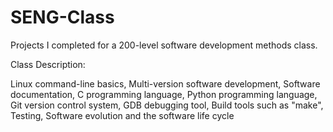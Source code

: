 # SENG-Class
Projects I completed for a 200-level software development methods class.


Class Description:

Linux command-line basics, Multi-version software development, Software documentation, C programming language, Python programming language, Git version control system, GDB debugging tool, Build tools such as "make", Testing, Software evolution and the software life cycle

